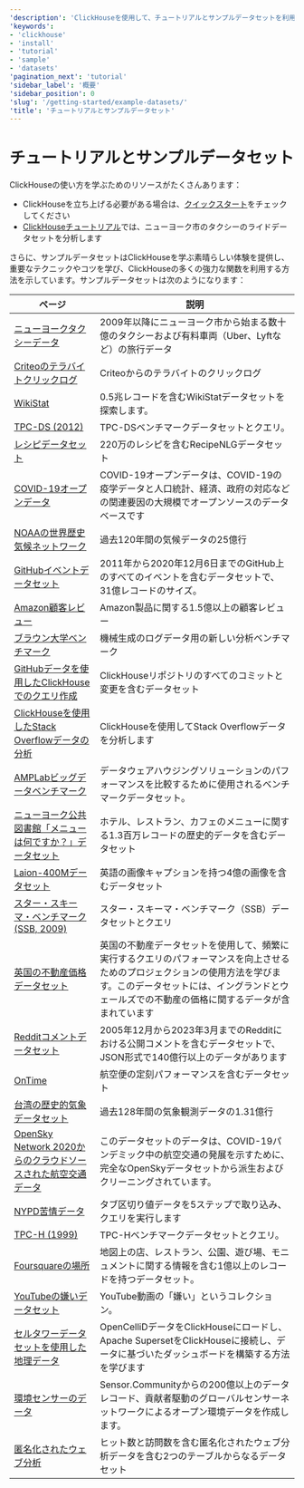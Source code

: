```yaml
---
'description': 'ClickHouseを使用して、チュートリアルとサンプルデータセットを利用して始めましょう'
'keywords':
- 'clickhouse'
- 'install'
- 'tutorial'
- 'sample'
- 'datasets'
'pagination_next': 'tutorial'
'sidebar_label': '概要'
'sidebar_position': 0
'slug': '/getting-started/example-datasets/'
'title': 'チュートリアルとサンプルデータセット'
---
```





# チュートリアルとサンプルデータセット

ClickHouseの使い方を学ぶためのリソースがたくさんあります：

- ClickHouseを立ち上げる必要がある場合は、[クイックスタート](../quick-start.mdx)をチェックしてください
- [ClickHouseチュートリアル](../tutorial.md)では、ニューヨーク市のタクシーのライドデータセットを分析します

さらに、サンプルデータセットはClickHouseを学ぶ素晴らしい体験を提供し、重要なテクニックやコツを学び、ClickHouseの多くの強力な関数を利用する方法を示しています。サンプルデータセットは次のようになります：

<!-- The following table is automatically generated at build time 
by https://github.com/ClickHouse/clickhouse-docs/blob/main/scripts/autogenerate-table-of-contents.sh -->
| ページ | 説明 |
|-----|-----|
| [ニューヨークタクシーデータ](/getting-started/example-datasets/nyc-taxi) | 2009年以降にニューヨーク市から始まる数十億のタクシーおよび有料車両（Uber、Lyftなど）の旅行データ |
| [Criteoのテラバイトクリックログ](/getting-started/example-datasets/criteo) | Criteoからのテラバイトのクリックログ |
| [WikiStat](/getting-started/example-datasets/wikistat) | 0.5兆レコードを含むWikiStatデータセットを探索します。 |
| [TPC-DS (2012)](/getting-started/example-datasets/tpcds) | TPC-DSベンチマークデータセットとクエリ。 |
| [レシピデータセット](/getting-started/example-datasets/recipes) | 220万のレシピを含むRecipeNLGデータセット |
| [COVID-19オープンデータ](/getting-started/example-datasets/covid19) | COVID-19オープンデータは、COVID-19の疫学データと人口統計、経済、政府の対応などの関連要因の大規模でオープンソースのデータベースです |
| [NOAAの世界歴史気候ネットワーク](/getting-started/example-datasets/noaa) | 過去120年間の気候データの25億行 |
| [GitHubイベントデータセット](/getting-started/example-datasets/github-events) | 2011年から2020年12月6日までのGitHub上のすべてのイベントを含むデータセットで、31億レコードのサイズ。 |
| [Amazon顧客レビュー](/getting-started/example-datasets/amazon-reviews) | Amazon製品に関する1.5億以上の顧客レビュー |
| [ブラウン大学ベンチマーク](/getting-started/example-datasets/brown-benchmark) | 機械生成のログデータ用の新しい分析ベンチマーク |
| [GitHubデータを使用したClickHouseでのクエリ作成](/getting-started/example-datasets/github) | ClickHouseリポジトリのすべてのコミットと変更を含むデータセット |
| [ClickHouseを使用したStack Overflowデータの分析](/getting-started/example-datasets/stackoverflow) | ClickHouseを使用してStack Overflowデータを分析します |
| [AMPLabビッグデータベンチマーク](/getting-started/example-datasets/amplab-benchmark) | データウェアハウジングソリューションのパフォーマンスを比較するために使用されるベンチマークデータセット。 |
| [ニューヨーク公共図書館「メニューは何ですか？」データセット](/getting-started/example-datasets/menus) | ホテル、レストラン、カフェのメニューに関する1.3百万レコードの歴史的データを含むデータセット |
| [Laion-400Mデータセット](/getting-started/example-datasets/laion-400m-dataset) | 英語の画像キャプションを持つ4億の画像を含むデータセット |
| [スター・スキーマ・ベンチマーク (SSB, 2009)](/getting-started/example-datasets/star-schema) | スター・スキーマ・ベンチマーク（SSB）データセットとクエリ |
| [英国の不動産価格データセット](/getting-started/example-datasets/uk-price-paid) | 英国の不動産データセットを使用して、頻繁に実行するクエリのパフォーマンスを向上させるためのプロジェクションの使用方法を学びます。このデータセットには、イングランドとウェールズでの不動産の価格に関するデータが含まれています |
| [Redditコメントデータセット](/getting-started/example-datasets/reddit-comments) | 2005年12月から2023年3月までのRedditにおける公開コメントを含むデータセットで、JSON形式で140億行以上のデータがあります |
| [OnTime](/getting-started/example-datasets/ontime) | 航空便の定刻パフォーマンスを含むデータセット |
| [台湾の歴史的気象データセット](/getting-started/example-datasets/tw-weather) | 過去128年間の気象観測データの1.31億行 |
| [OpenSky Network 2020からのクラウドソースされた航空交通データ](/getting-started/example-datasets/opensky) | このデータセットのデータは、COVID-19パンデミック中の航空交通の発展を示すために、完全なOpenSkyデータセットから派生およびクリーニングされています。 |
| [NYPD苦情データ](/getting-started/example-datasets/nypd_complaint_data) | タブ区切り値データを5ステップで取り込み、クエリを実行します |
| [TPC-H (1999)](/getting-started/example-datasets/tpch) | TPC-Hベンチマークデータセットとクエリ。 |
| [Foursquareの場所](/getting-started/example-datasets/foursquare-places) | 地図上の店、レストラン、公園、遊び場、モニュメントに関する情報を含む1億以上のレコードを持つデータセット。 |
| [YouTubeの嫌いデータセット](/getting-started/example-datasets/youtube-dislikes) | YouTube動画の「嫌い」というコレクション。 |
| [セルタワーデータセットを使用した地理データ](/getting-started/example-datasets/cell-towers) | OpenCelliDデータをClickHouseにロードし、Apache SupersetをClickHouseに接続し、データに基づいたダッシュボードを構築する方法を学びます |
| [環境センサーのデータ](/getting-started/example-datasets/environmental-sensors) | Sensor.Communityからの200億以上のデータレコード、貢献者駆動のグローバルセンサーネットワークによるオープン環境データを作成します。 |
| [匿名化されたウェブ分析](/getting-started/example-datasets/metrica) | ヒット数と訪問数を含む匿名化されたウェブ分析データを含む2つのテーブルからなるデータセット |
